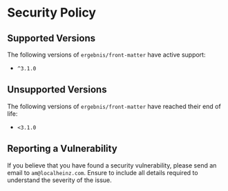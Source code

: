 # Security Policy

## Supported Versions

The following versions of `ergebnis/front-matter` have active support:

- `^3.1.0`

## Unsupported Versions

The following versions of `ergebnis/front-matter` have reached their end of life:

- `<3.1.0`

## Reporting a Vulnerability

If you believe that you have found a security vulnerability, please send an email to `am@localheinz.com`. Ensure to include all details required to understand the severity of the issue.
